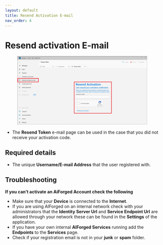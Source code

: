 ```yaml
---
layout: default
title: Resend Activation E-mail
nav_order: 4
---
```


# Resend activation E-mail

<figure><img src=".gitbook/assets/image (76).png" alt=""><figcaption></figcaption></figure>

* The **Resend Token** e-mail page can be used in the case that you did not receive your activation code.

## Required details

* The unique **Username/E-mail Address** that the user registered with.

## Troubleshooting

**If you can’t activate an AiForged Account check the following**

* Make sure that your **Device** is connected to the **Internet**.
* If you are using AIForged on an internal network check with your administrators that the **Identity Server Url** and **Service Endpoint Url** are allowed through your network these can be found in the **Settings** of the application.
* If you have your own internal **AIForged Services** running add the **Endpoints** to the **Services** page.
* Check if your registration email is not in your **junk** or **spam** folder.

